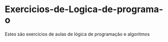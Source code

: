 # Exercicios-de-Logica-de-programa-o
Estes são exercícios de aulas de lógica de programação e algoritmos
